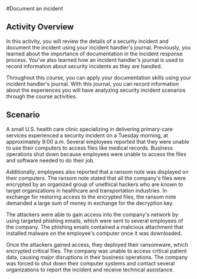 #Document an incident
<h2>Activity Overview</h2>

In this activity, you will review the details of a security incident and document the incident using your incident handler's journal. Previously, you learned about the importance of documentation in the incident response process. You've also learned how an incident handler's journal is used to record information about security incidents as they are handled. 

Throughout this course, you can apply your documentation skills using your incident handler's journal. With this journal, you can record information about the experiences you will have analyzing security incident scenarios through the course activities. 

<h2>Scenario</h2>

A small U.S. health care clinic specializing in delivering primary-care services experienced a security incident on a Tuesday morning, at approximately 9:00 a.m. Several employees reported that they were unable to use their computers to access files like medical records. Business operations shut down because employees were unable to access the files and software needed to do their job.

Additionally, employees also reported that a ransom note was displayed on their computers. The ransom note stated that all the company's files were encrypted by an organized group of unethical hackers who are known to target organizations in healthcare and transportation industries. In exchange for restoring access to the encrypted files, the ransom note demanded a large sum of money in exchange for the decryption key. 

The attackers were able to gain access into the company's network by using targeted phishing emails, which were sent to several employees of the company. The phishing emails contained a malicious attachment that installed malware on the employee's computer once it was downloaded.

Once the attackers gained access, they deployed their ransomware, which encrypted critical files. The company was unable to access critical patient data, causing major disruptions in their business operations. The company was forced to shut down their computer systems and contact several organizations to report the incident and receive technical assistance.
